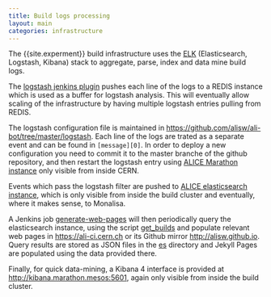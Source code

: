 ```yaml
---
title: Build logs processing
layout: main
categories: infrastructure 
---
```


The {{site.experment}} build infrastructure uses the [ELK](https://kibana.com)
(Elasticsearch, Logstash, Kibana) stack to aggregate, parse, index and data
mine build logs.

The [logstash jenkins
plugin](https://wiki.jenkins-ci.org/display/JENKINS/Logstash+Plugin) pushes
each line of the logs to a REDIS instance which is used as a buffer for
logstash analysis. This will eventually allow scaling of the infrastructure by
having multiple logstash entries pulling from REDIS.

The logstash configuration file is maintained in
<https://github.com/alisw/ali-bot/tree/master/logstash>. Each line of the logs
are trated as a separate event and can be found in `[message][0]`. In order to
deploy a new configuration you need to commit it to the master branche of the
github repository, and then restart the logstash entry using [ALICE Marathon
instance](http://alimarathon.cern.ch) only visible from inside CERN.

Events which pass the logstash filter are pushed to [ALICE elasticsearch
instance](http://elasticsearch.marathon.mesos:9200), which is only visible from
inside the build cluster and eventually, where it makes sense, to Monalisa.

A Jenkins job
[generate-web-pages](https://alijenkins.cern.ch/job/generate-web-pages/) will
then periodically query the elasticsearch instance, using the script
[get_builds](https://github.com/alisw/ali-bot/blob/master/script/get_builds.sh)
and populate relevant web pages in <https://ali-ci.cern.ch> or its Github
mirror <http://alisw.github.io>. Query results are stored as JSON files in the
[es](https://github.com/alisw/ali-bot/blob/master/es)
directory and Jekyll Pages are populated using the data provided there.

Finally, for quick data-mining, a Kibana 4 interface is provided at
<http://kibana.marathon.mesos:5601>, again only visible from inside the build
cluster.
